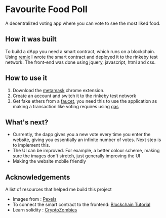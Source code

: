 # Favourite Food Poll
A decentralized voting app where you can vote to see the most liked food. 

## How it was built
To build a dApp you need a smart contract, which runs on a blockchain. Using [remix](https://remix.ethereum.org/) I wrote the smart contract and deployed it to the rinkeby test network. The front-end was done using jquery, javascript, html and css. 

## How to use it
1. Download the [metamask](https://metamask.io/) chrome extension.
2. Create an account and switch it to the rinkeby test network
3. Get fake ethers from a [faucet](https://faucet.rinkeby.io/), you need this to use the application as making a transaction like voting requires using [gas](https://ethereum.org/en/developers/docs/gas/)

## What's next?
- Currently, the dapp gives you a new vote every time you enter the website, giving you essentially an infinite number of votes. Next step is to implement this.
- The UI can be improved. For example, a better colour scheme, making sure the images don't stretch, just generally improving the UI
- Making the website mobile friendly 

## Acknowledgements
A list of resources that helped me build this project

- Images from : [Pexels](https://www.pexels.com/)
- To connect the smart contract to the frontend: [Blockchain Tutorial](https://www.youtube.com/watch?v=UqQMSVfugFA&list=PLsyeobzWxl7oY6tZmnZ5S7yTDxyu4zDW-&t=0s) 
- Learn solidity : [CryptoZombies](https://cryptozombies.io/)
